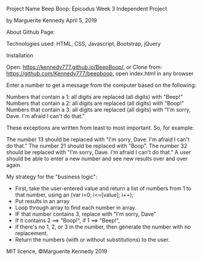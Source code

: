 Project Name
Beep Boop: Epicodus Week 3 Independent Project

by Marguerite Kennedy
April 5, 2019

About
Github Page:

Technologies used:
HTML, CSS, Javascript, Bootstrap, jQuery

Installation

Open: https://kennedy777.github.io/BeepBoop/, or 
Clone from: https://github.com/Kennedy777/beepboop, open index.html in any browser

Enter a number to get a message from the computer based on the following:

Numbers that contain a 1: all digits are replaced (all digits) with "Beep!"
Numbers that contain a 2: all digits are replaced (all digits) with "Boop!"
Numbers that contain a 3: all digits are replaced (all digits) with "I'm sorry, Dave. I'm afraid I can't do that."

These exceptions are written from least to most important. So, for example:

The number 13 should be replaced with "I'm sorry, Dave. I'm afraid I can't do that."
The number 21 should be replaced with "Boop".
The number 32 should be replaced with "I'm sorry, Dave. I'm afraid I can't do that."
A user should be able to enter a new number and see new results over and over again.

My strategy for the "business logic":

- First, take the user-entered value and return a list of numbers from 1 to that number,
using an (var i=0; i<=[value]; i++);
- Put results in an array
- Loop through array to find each number in array.
- IF that number contains 3, replace with "I'm sorry, Dave"
- If it contains 2 ==> "Boop!", if 1 ==> "Beep!",
- if there's no 1, 2, or 3 in the number, then generate the number with no replacement.
- Return the numbers (with or without substitutions) to the user.

MIT licence, &copy;Marguerite Kennedy 2019